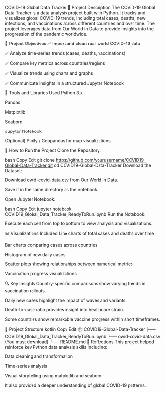 COVID-19 Global Data Tracker
📌 Project Description
The COVID-19 Global Data Tracker is a data analysis project built with Python. It tracks and visualizes global COVID-19 trends, including total cases, deaths, new infections, and vaccinations across different countries and over time. The project leverages data from Our World in Data to provide insights into the progression of the pandemic worldwide.

🎯 Project Objectives
✅ Import and clean real-world COVID-19 data

✅ Analyze time-series trends (cases, deaths, vaccinations)

✅ Compare key metrics across countries/regions

✅ Visualize trends using charts and graphs

✅ Communicate insights in a structured Jupyter Notebook

🧰 Tools and Libraries Used
Python 3.x

Pandas

Matplotlib

Seaborn

Jupyter Notebook

(Optional) Plotly / Geopandas for map visualizations

🚀 How to Run the Project
Clone the Repository:

bash
Copy
Edit
git clone https://github.com/yourusername/COVID19-Global-Data-Tracker.git
cd COVID19-Global-Data-Tracker
Download the Dataset:

Download owid-covid-data.csv from Our World in Data.

Save it in the same directory as the notebook.

Open Jupyter Notebook:

bash
Copy
Edit
jupyter notebook COVID19_Global_Data_Tracker_ReadyToRun.ipynb
Run the Notebook:

Execute each cell from top to bottom to view analysis and visualizations.

📊 Visualizations Included
Line charts of total cases and deaths over time

Bar charts comparing cases across countries

Histogram of new daily cases

Scatter plots showing relationships between numerical metrics

Vaccination progress visualizations

🔍 Key Insights
Country-specific comparisons show varying trends in vaccination rollouts.

Daily new cases highlight the impact of waves and variants.

Death-to-case ratio provides insight into healthcare strain.

Some countries show remarkable vaccine progress within short timeframes.

📁 Project Structure
kotlin
Copy
Edit
📦 COVID19-Global-Data-Tracker
├── COVID19_Global_Data_Tracker_ReadyToRun.ipynb
├── owid-covid-data.csv (You must download)
└── README.md
🧠 Reflections
This project helped reinforce key Python data analysis skills including:

Data cleaning and transformation

Time-series analysis

Visual storytelling using matplotlib and seaborn

It also provided a deeper understanding of global COVID-19 patterns.
